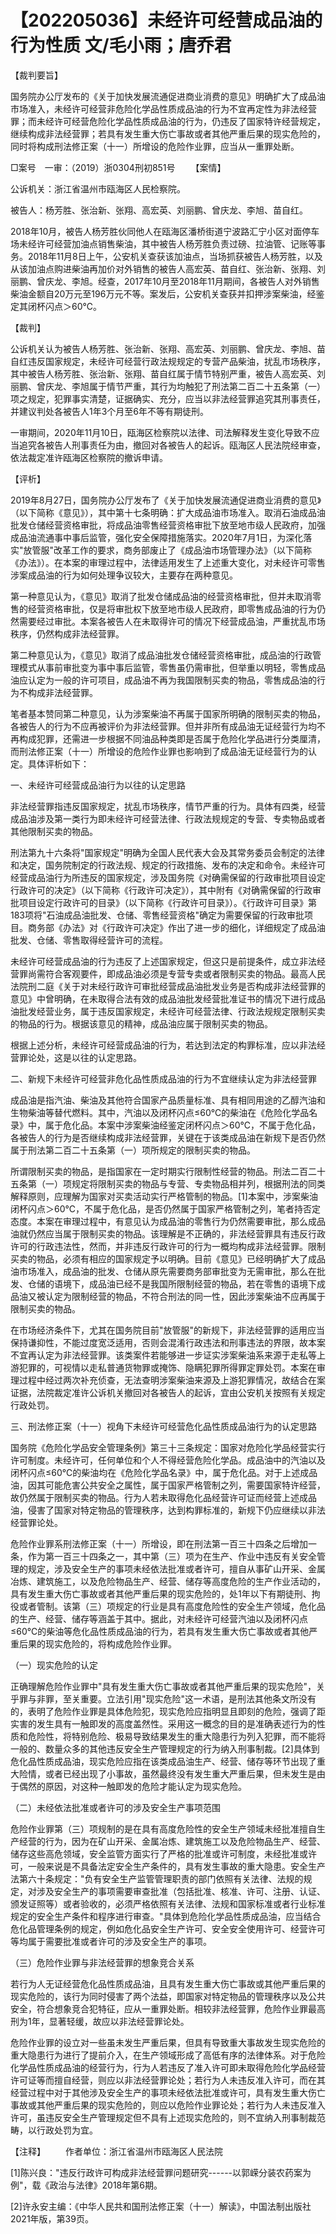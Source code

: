 # 【202205036】未经许可经营成品油的行为性质 文/毛小雨；唐乔君

【裁判要旨】

国务院办公厅发布的《关于加快发展流通促进商业消费的意见》明确扩大了成品油市场准入，未经许可经营非危险化学品性质成品油的行为不宜再定性为非法经营罪；而未经许可经营危险化学品性质成品油的行为，仍违反了国家特许经营规定，继续构成非法经营罪；若具有发生重大伤亡事故或者其他严重后果的现实危险的，同时将构成刑法修正案（十一）所增设的危险作业罪，应当从一重罪处断。

□案号　一审：（2019）浙0304刑初851号 　　【案情】

公诉机关：浙江省温州市瓯海区人民检察院。

被告人：杨芳胜、张治新、张翔、高宏英、刘丽鹏、曾庆龙、李旭、苗自红。

2018年10月，被告人杨芳胜伙同他人在瓯海区潘桥街道宁波路汇宁小区对面停车场未经许可经营加油点销售柴油，其中被告人杨芳胜负责过磅、拉油管、记账等事务。2018年11月8日上午，公安机关查获该加油点，当场抓获被告人杨芳胜，以及从该加油点购进柴油再加价对外销售的被告人高宏英、苗自红、张治新、张翔、刘丽鹏、曾庆龙、李旭。经查，2017年10月至2018年11月期间，各被告人对外销售柴油金额自20万元至196万元不等。案发后，公安机关查获并扣押涉案柴油，经鉴定其闭杯闪点＞60℃。

【裁判】

公诉机关认为被告人杨芳胜、张治新、张翔、高宏英、刘丽鹏、曾庆龙、李旭、苗自红违反国家规定，未经许可经营行政法规规定的专营产品柴油，扰乱市场秩序，其中被告人杨芳胜、张治新、张翔、苗自红属于情节特别严重，被告人高宏英、刘丽鹏、曾庆龙、李旭属于情节严重，其行为均触犯了刑法第二百二十五条第（一）项之规定，犯罪事实清楚，证据确实、充分，应当以非法经营罪追究其刑事责任，并建议判处各被告人1年3个月至6年不等有期徒刑。

一审期间，2020年11月10日，瓯海区检察院以法律、司法解释发生变化导致不应当追究各被告人刑事责任为由，撤回对各被告人的起诉。瓯海区人民法院经审查，依法裁定准许瓯海区检察院的撤诉申请。

【评析】

2019年8月27日，国务院办公厅发布了《关于加快发展流通促进商业消费的意见》（以下简称《意见》），其中第十七条明确：扩大成品油市场准入。取消石油成品油批发仓储经营资格审批，将成品油零售经营资格审批下放至地市级人民政府，加强成品油流通事中事后监管，强化安全保障措施落实。2020年7月1日，为深化落实"放管服"改革工作的要求，商务部废止了《成品油市场管理办法》（以下简称《办法》）。在本案的审理过程中，法律适用发生了上述重大变化，对未经许可零售涉案成品油的行为如何处理争议较大，主要存在两种意见。

第一种意见认为，《意见》取消了批发仓储成品油的经营资格审批，但并未取消零售的经营资格审批，仅是将审批权下放至地市级人民政府，即零售成品油的行为仍然需要经过审批。本案各被告人在未取得许可的情况下经营成品油，严重扰乱市场秩序，仍然构成非法经营罪。

第二种意见认为，《意见》取消了成品油批发仓储经营资格审批，成品油的行政管理模式从事前审批变为事中事后监管，零售虽仍需审批，但举重以明轻，零售成品油应认定为一般的许可项目，成品油不再为我国限制买卖的物品，零售成品油的行为不构成非法经营罪。

笔者基本赞同第二种意见，认为涉案柴油不再属于国家所明确的限制买卖的物品，各被告人的行为不应再被评价为非法经营罪。但并非所有成品油无证经营行为均不再构成犯罪，还需进一步根据不同油品种类即是否属于危险化学品进行分类厘清，而刑法修正案（十一）所增设的危险作业罪也影响到了成品油无证经营行为的认定。具体评析如下：

一、未经许可经营成品油行为以往的认定思路

非法经营罪指违反国家规定，扰乱市场秩序，情节严重的行为。具体有四类，经营成品油涉及第一类行为即未经许可经营法律、行政法规规定的专营、专卖物品或者其他限制买卖的物品。

刑法第九十六条将"国家规定"明确为全国人民代表大会及其常务委员会制定的法律和决定，国务院制定的行政法规、规定的行政措施、发布的决定和命令。未经许可经营成品油行为所违反的国家规定，涉及国务院《对确需保留的行政审批项目设定行政许可的决定》（以下简称《行政许可决定》），其中附有《对确需保留的行政审批项目设定行政许可的目录》（以下简称《行政许可目录》）。《行政许可目录》第183项将"石油成品油批发、仓储、零售经营资格"确定为需要保留的行政审批项目。商务部《办法》对《行政许可决定》作出了进一步的细化，详细规定了成品油批发、仓储、零售取得经营许可的流程。

未经许可经营成品油的行为违反了上述国家规定，但这只是前提条件，成立非法经营罪尚需符合客观要件，即成品油必须是专营专卖或者限制买卖的物品。最高人民法院刑二庭《关于对未经行政许可审批经营成品油批发业务是否构成非法经营罪的意见》中曾明确，在未取得合法有效的成品油批发经营批准证书的情况下进行成品油批发经营业务，属于违反国家规定，未经许可经营法律、行政法规规定限制买卖的物品的行为。根据该意见的精神，成品油应属于限制买卖的物品。

根据上述分析，未经许可经营成品油的行为，若达到法定的构罪标准，应以非法经营罪论处，这是以往的认定思路。

二、新规下未经许可经营非危化品性质成品油的行为不宜继续认定为非法经营罪

成品油是指汽油、柴油及其他符合国家产品质量标准、具有相同用途的乙醇汽油和生物柴油等替代燃料。其中，汽油以及闭杯闪点≤60℃的柴油在《危险化学品名录》中，属于危化品。本案中涉案柴油经鉴定闭杯闪点＞60℃，不属于危化品，各被告人的行为是否继续构成非法经营罪，关键在于该类成品油在新规下是否仍然属于刑法第二百二十五条第（一）项所规定的限制买卖的物品。

所谓限制买卖的物品，是指国家在一定时期实行限制性经营的物品。刑法二百二十五条第（一）项规定将限制买卖的物品与专营、专卖物品相并列，根据刑法的同类解释原则，应理解为国家对买卖活动实行严格管制的物品。\[1\]本案中，涉案柴油闭杯闪点＞60℃，不属于危化品，是否仍然属于国家严格管制之列，笔者持否定态度。本案在审理过程中，有意见认为成品油的零售行为仍然需要审批，那么成品油就仍然应当属于限制买卖的物品。该理解是不正确的，非法经营罪具有违反行政许可的行政违法性，然而，并非违反行政许可的行为一概均构成非法经营罪。限制买卖的物品，必须有相应的国家规定予以明确。目前《意见》已经明确扩大了成品油市场准入，成品油的批发、仓储从原先需要商务部审批变为无需审批，那么在批发、仓储的语境下，成品油已经不是我国所限制经营的物品，若在零售的语境下成品油又被认定为限制经营的物品，不符合刑法的同一性，因此涉案柴油不应再属于限制买卖的物品。

在市场经济条件下，尤其在国务院目前"放管服"的新规下，非法经营罪的适用应当保持谦抑性，不能过度宽泛适用，否则会混淆行政违法和刑事违法的界限，故本案不宜再认定为非法经营罪。该类案件若能够进一步证实涉案柴油系来源于走私等上游犯罪的，可视情以走私普通货物罪或掩饰、隐瞒犯罪所得罪定罪处罚。本案在审理过程中经过两次补充侦查，无法查明涉案柴油来源及上游犯罪情况，故结合在案证据，法院裁定准许公诉机关撤回对各被告人的起诉，宜由公安机关按照有关规定行政处罚。

三、刑法修正案（十一）视角下未经许可经营危化品性质成品油行为的认定思路

国务院《危险化学品安全管理条例》第三十三条规定：国家对危险化学品经营实行许可制度。未经许可，任何单位和个人不得经营危险化学品。成品油中的汽油以及闭杯闪点≤60℃的柴油均在《危险化学品名录》中，属于危化品。对于上述成品油，因其可能危害公共安全之属性，属于国家严格管制之列，需要国家特许经营，故仍然属于限制买卖的物品。行为人若未取得危化品经营许可证而经营上述成品油，侵害了国家对特定物品的管理秩序，达到构罪标准的，新规下仍应继续以非法经营罪论处。

危险作业罪系刑法修正案（十一）所增设，即在刑法第一百三十四条之后增加一条，作为第一百三十四条之一，其中第（三）项为在生产、作业中违反有关安全管理的规定，涉及安全生产的事项未经依法批准或者许可，擅自从事矿山开采、金属冶炼、建筑施工，以及危险物品生产、经营、储存等高度危险的生产作业活动的，具有发生重大伤亡事故或者其他严重后果的现实危险的，处1年以下有期徒刑、拘役或者管制。该第（三）项规定的行业是具有高度危险性的安全生产领域，危化品的生产、经营、储存等涵盖于其中。据此，对未经许可经营汽油以及闭杯闪点≤60℃的柴油等危化品性质成品油的行为，若具有发生重大伤亡事故或者其他严重后果的现实危险的，将构成危险作业罪。

（一）现实危险的认定

正确理解危险作业罪中"具有发生重大伤亡事故或者其他严重后果的现实危险"，关乎罪与非罪，至关重要。立法引用"现实危险"这一术语，是刑法其他条文所没有的，表明了危险作业罪是具体危险犯，现实危险应指明显且即刻的危险，强调了距实害的发生具有一触即发的高度盖然性。采用这一概念的目的是准确表述行为的性质和危险性，将特别危险、极易导致结果发生的重大隐患行为列入犯罪，而不能将一般的、数量众多的其他违反安全生产管理规定的行为纳入刑事制裁。\[2\]具体到危化品性质成品油，现实危险应指在该类成品油生产、经营、储存等环节出现了重大险情，或者已经出现了小事故，虽然最终没有发生重大严重后果，但未发生是由于偶然的原因，对这种一触即发的危险才能认定为现实危险。

（二）未经依法批准或者许可的涉及安全生产事项范围

危险作业罪第（三）项规制的是在具有高度危险性的安全生产领域未经批准擅自生产经营的行为，因为在矿山开采、金属冶炼、建筑施工以及危险物品生产、经营、储存这些高危领域，安全监管方面实行了严格的批准或许可制度，未经批准或许可，一般来说是不具备法定安全生产条件的，具有发生事故的重大隐患。安全生产法第六十条规定："负有安全生产监管管理职责的部门依照有关法律、法规的规定，对涉及安全生产的事项需要审查批准（包括批准、核准、许可、注册、认证、颁发证照等）或者验收的，必须严格依照有关法律、法规和国家标准或者行业标准规定的安全生产条件和程序进行审查。"具体到危险化学品性质成品油，应当结合危化品管理条例的规定，例如危化品安全生产许可、安全安全使用许可、经营许可等均属于需要批准或者许可的涉及安全生产的事项。

（三）危险作业罪与非法经营罪的想象竞合关系

若行为人无证经营危化品性质成品油，且具有发生重大伤亡事故或其他严重后果的现实危险的，该行为同时侵害了两个法益，即国家对特定物品的管理秩序以及公共安全，符合想象竞合犯特征，应从一重罪处断。相较非法经营罪，危险作业罪最高刑为1年，显著轻缓，故应以非法经营罪论处。

危险作业罪的设立对一些虽未发生严重后果，但具有导致重大事故发生现实危险的重大隐患行为进行了提前介入，在生产领域形成了高低有序的法律体系。对于危险化学品性质成品油的经营行为，行为人若违反了准入许可即未取得危险化学品经营许可证等而擅自经营，则应以非法经营罪论处；若行为人未违反准入许可，而在其经营过程中对于其他涉及安全生产的事项未经依法批准或许可，具有发生重大伤亡事故或其他严重后果的现实危险的，则应以危险作业罪论处；若行为人未违反准入许可，虽违反安全生产管理规定但不具有上述现实危险的，则不宜纳入刑事制裁范畴，以行政处罚为宜。

【注释】 　　作者单位：浙江省温州市瓯海区人民法院

\[1\]陈兴良："违反行政许可构成非法经营罪问题研究------以郭嵘分装农药案为例"，载《政治与法律》2018年第6期。

\[2\]许永安主编：《中华人民共和国刑法修正案（十一）解读》，中国法制出版社2021年版，第39页。